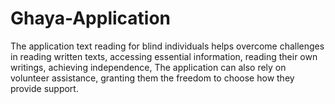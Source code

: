 # Ghaya-Application
The application text reading for blind individuals helps overcome challenges in reading written texts, accessing essential information, reading their own writings, achieving independence, The application can also rely on volunteer assistance, granting them the freedom to choose how they provide support.
